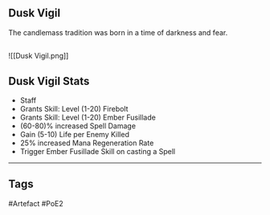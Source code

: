 ## Dusk Vigil
The candlemass tradition was born in a time of darkness and fear.
##
![[Dusk Vigil.png]]
## Dusk Vigil Stats
- Staff
- Grants Skill: Level (1-20) Firebolt
- Grants Skill: Level (1-20) Ember Fusillade
- (60-80)% increased Spell Damage
- Gain (5-10) Life per Enemy Killed
- 25% increased Mana Regeneration Rate
- Trigger Ember Fusillade Skill on casting a Spell


---
## Tags
#Artefact
#PoE2